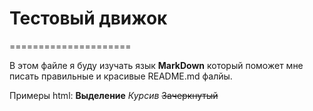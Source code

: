 <h1 align-text="center">Тестовый движок</h1>
=====================

В этом файле я буду изучать язык **MarkDown** который поможет мне писать правильные и красивые README.md фалйы.


Примеры html:
<strong>Выделение</strong>
<em>Курсив</em>
<del>Зачеркнутый</del>

